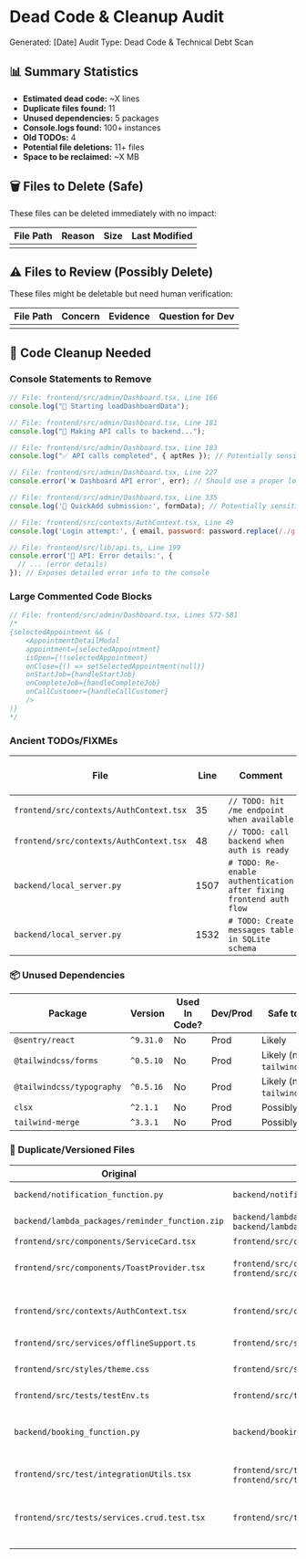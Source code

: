 # Dead Code & Cleanup Audit
Generated: [Date]
Audit Type: Dead Code & Technical Debt Scan

## 📊 Summary Statistics
- **Estimated dead code:** ~X lines
- **Duplicate files found:** 11
- **Unused dependencies:** 5 packages
- **Console.logs found:** 100+ instances
- **Old TODOs:** 4
- **Potential file deletions:** 11+ files
- **Space to be reclaimed:** ~X MB

## 🗑️ Files to Delete (Safe)
These files can be deleted immediately with no impact:

| File Path | Reason | Size | Last Modified |
|-----------|--------|------|---------------|
| | | | |

## ⚠️ Files to Review (Possibly Delete)
These files might be deletable but need human verification:

| File Path | Concern | Evidence | Question for Dev |
|-----------|---------|----------|------------------|
| | | | |

## 🧹 Code Cleanup Needed

### Console Statements to Remove
```javascript
// File: frontend/src/admin/Dashboard.tsx, Line 166
console.log("🚀 Starting loadDashboardData");

// File: frontend/src/admin/Dashboard.tsx, Line 181
console.log("📡 Making API calls to backend...");

// File: frontend/src/admin/Dashboard.tsx, Line 183
console.log("✅ API calls completed", { aptRes }); // Potentially sensitive data

// File: frontend/src/admin/Dashboard.tsx, Line 227
console.error('❌ Dashboard API error', err); // Should use a proper logger

// File: frontend/src/admin/Dashboard.tsx, Line 335
console.log('🚀 QuickAdd submission:', formData); // Potentially sensitive data

// File: frontend/src/contexts/AuthContext.tsx, Line 49
console.log('Login attempt:', { email, password: password.replace(/./g, '*') }); // Logs email, even if password is redacted

// File: frontend/src/lib/api.ts, Line 199
console.error('🔧 API: Error details:', {
  // ... (error details)
}); // Exposes detailed error info to the console
```

### Large Commented Code Blocks
```javascript
// File: frontend/src/admin/Dashboard.tsx, Lines 572-581
/* 
{selectedAppointment && (
    <AppointmentDetailModal
    appointment={selectedAppointment}
    isOpen={!!selectedAppointment}
    onClose={() => setSelectedAppointment(null)}
    onStartJob={handleStartJob}
    onCompleteJob={handleCompleteJob}
    onCallCustomer={handleCallCustomer}
    />
)}
*/
```

### Ancient TODOs/FIXMEs
| File | Line | Comment | Git Blame Date | Priority |
|---|---|---|---|---|
| `frontend/src/contexts/AuthContext.tsx` | 35 | `// TODO: hit /me endpoint when available` | | Medium |
| `frontend/src/contexts/AuthContext.tsx` | 48 | `// TODO: call backend when auth is ready` | | High |
| `backend/local_server.py` | 1507 | `# TODO: Re-enable authentication after fixing frontend auth flow` | | High |
| `backend/local_server.py` | 1532 | `# TODO: Create messages table in SQLite schema` | | Medium |

### 📦 Unused Dependencies
| Package | Version | Used In Code? | Dev/Prod | Safe to Remove? |
|---|---|---|---|---|
| `@sentry/react` | `^9.31.0` | No | Prod | Likely |
| `@tailwindcss/forms` | `^0.5.10` | No | Prod | Likely (not in `tailwind.config.js`) |
| `@tailwindcss/typography` | `^0.5.16` | No | Prod | Likely (not in `tailwind.config.js`) |
| `clsx` | `^2.1.1` | No | Prod | Possibly |
| `tailwind-merge` | `^3.3.1` | No | Prod | Possibly |

### 🔄 Duplicate/Versioned Files
| Original | Duplicate(s) | Recommendation |
|---|---|---|
| `backend/notification_function.py` | `backend/notification_function_enhanced.py` | Verify which is the latest and delete the other. |
| `backend/lambda_packages/reminder_function.zip` | `backend/lambda_packages/reminder_function_fixed.zip`, `backend/lambda_packages/reminder_function_updated.zip` | Keep the latest version and delete the others. |
| `frontend/src/components/ServiceCard.tsx` | `frontend/src/components/ServiceCard.tsx.backup` | Delete the backup file. |
| `frontend/src/components/ToastProvider.tsx` | `frontend/src/components/ToastProviderOriginal.tsx`, `frontend/src/components/ToastProviderRobust.tsx` | Consolidate into a single `ToastProvider.tsx` and delete the others. |
| `frontend/src/contexts/AuthContext.tsx` | `frontend/src/contexts/AuthContextRobust.tsx` | Determine if `AuthContextRobust.tsx` is a replacement and delete the old one. |
| `frontend/src/services/offlineSupport.ts` | `frontend/src/services/offlineSupport_old.tsx` | Delete the `_old` file. |
| `frontend/src/styles/theme.css` | `frontend/src/styles/themeRobust.css` | Determine if `themeRobust.css` is a replacement and delete the old one. |
| `frontend/src/tests/testEnv.ts` | `frontend/src/tests/testEnv.backup.ts` | Delete the backup file. |
| `backend/booking_function.py` | `backend/booking_function_with_sms.py` | Determine if `booking_function_with_sms.py` is an enhancement or a separate function. Consolidate if possible. |
| `frontend/src/test/integrationUtils.tsx` | `frontend/src/test/integrationUtils.fixed.tsx`, `frontend/src/test/integrationUtils.old.tsx` | Keep the current version and delete the old/fixed ones. |
| `frontend/src/tests/services.crud.test.tsx` | `frontend/src/tests/services.crud.test.new.tsx` | If this is a new test file, it should be renamed to something more descriptive. If it's a replacement, the old one should be deleted. |
